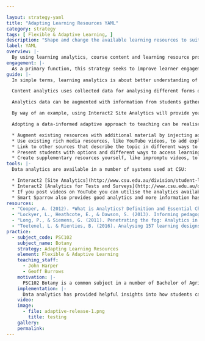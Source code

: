 ```yaml
---

layout: strategy-yaml
title: "Adapting Learning Resources YAML"
category: strategy
tags: [ Flexible & Adaptive Learning, ]
description: "Shape and change the available learning resources to suit student needs."
label: YAML
overview: |-
  By using learning analytics, course content and learning resource provision can be adjusted during a session in order to better support student learning. Learning analytics can also inform effective learning design and arrangements in subsequent subject offerings. Content expertise alone is not enough to ensure student engagement and success. Having a good idea of what areas your students are mastering or what areas they may be struggling with, and at which point in the subject, are very important for teaching online. Data analytics can help provide you with these kinds of insights to prompt appropriate feedback, inform active interventions and make responsive adaptations to learning resources.
engagement: |-
  As a primary function, this strategy seeks to improve learner engagement with subject content by seeking to measure its effectiveness and adapting the resources. Using analytics allows a student-centric understanding of the value of your digital content (e.g., What content is being used by students? How are they using the content?, etc.). This practice can also assist in developing learner-teacher engagement by providing data that can put you in touch with learners’ activities and progress. This may well lead you to make informed during-session changes that improve the effectiveness of content or learning activities for learners.
guide: |-
  In simple terms, learning analytics is about better understanding of the online learning and teaching process, and interpreting student data to improve learning experiences and success. Analytics can be presented as summaries, visualisations and analyses of student data that could improve learning in multiple ways (Cooper, 2012; Long & Siemens, 2011). Student data is the trace data or data trails of students recorded within a number of online systems used at CSU, like Interact2, CSU Replay, Adobe Connect and Smart Sparrow.

  Content analytics uses collected data for analysing different forms of learning content in order to understand or improve learning resources or activities. Data provides detailed visibility into courses (e.g. subject structure, digital content used) and can be used to discover student use and engagement patterns for content areas and core learning resources (Lockyer, Heathcote & Dawson, 2013, p. 1441). Any actionable insights then form the basis for making adjustments to learning resources and support (e.g. scaffolding) during a current session, and to inform learning resources and support provision in subsequent subject offerings. The end result is learner pathways that are more responsive to concept learning difficulties or to knowledge enhancement.

  Analytics data can be augmented with information from students gathered, for example, from a subject feedback forum, or later in the Subject Experience Survey. Quantitative data, combined with qualitative information from students as to what areas they struggled with, allow teachers to make timely adjustments during a session and plan for more effective learning design arrangements in future subject offerings.

  By way of an example, using Interact2 Site Analytics will provide you with self-service access to Content Access Statistics. This is one of five standard Site Analytics reports with a focus on learning, teaching and student engagement within a subject site. The Site Analytics reports are not static end-of-session historic reports, but instead enable a close-to-real time view of learner engagement and performance.

  Adopting a data-informed adaptive approach to teaching can be realised in a variety of ways:

  * Augment existing resources with additional material by injecting additional sources of information.
  * Use existing rich media resources, like YouTube videos, to add explain topic areas. Video and visual resources can often help explain and illustrate difficult concept in different ways.
  * Link to other sources that describe the topic in different ways to create[ Choral Explanations](https://hapgood.us/2016/05/13/choral-explanations/) so that students can find an explanation that relates to their way of thinking.
  * Present students with options and different ways to access learning materials. Some students may prefer to read, some on screen and some on paper, others may prefer to listen or watch their resources. Data analysis can help identify student preferences.
  * Create supplementary resources yourself, like impromptu videos, to provide feedback or that react and respond to student queries, questions and misunderstandings.
tools: |-
  Data analytics are available in a number of systems used at CSU:

  * Interact2 [Site Analytics](http://www.csu.edu.au/division/student-learning/interact2_help/faculty-and-csu-staff/analytics-and-performance) are available within the Control Panel menu of each subject site, select Evaluation, then the Site Analytics link.
  * Interact2 [Analytics for Tests and Surveys](http://www.csu.edu.au/division/student-learning/interact2_help/faculty-and-csu-staff/tests,-pools-and-surveys) are also a helpful tool for creating and moderating these tasks.
  * If you post videos on YouTube you can utilise the analytics available in the platform. YouTube has a resource called [Measure your success with YouTube Analytics](https://creatoracademy.youtube.com/page/course/analytics-series?hl=en) available from the Creator Academy. Another useful resource has been developed by Marc Bullard and [available from his website](http://marcbullard.com/wp-content/uploads/2011/12/YouTubeAnalytics.pdf).
  * Smart Sparrow also provides good analytics and more information has been provided by their [Adaptive Learning & Teaching team](http://www.csu.edu.au/division/student-learning/home/technologies-for-learning-and-teaching)
resources:
  - "Cooper, A. (2012). *What is Analytics? Definition and Essential Characteristics, Vol. 1, No. 5. CETIS Analytics Series*. Retrieved from [http://publications.cetis.ac.uk/2012/521](http://publications.cetis.ac.uk/2012/521)"
  - "Lockyer, L., Heathcote, E., & Dawson, S. (2013). Informing pedagogical action: Aligning learning analytics with learning design. American *Behavioral Scientist, 57*(10), 1439 –1459. doi: American Behavioral Scientist, 57(10) 1439 –1459. doi:[ http://dx.doi.org/10.18608/jla.2015.23.3](http://dx.doi.org/10.18608/jla.2015.23.3)"
  - "Long, P., & Siemens, G. (2011). Penetrating the fog: Analytics in learning and education. *Educause Review*, September/October, 2011. Retrieved from [http://er.educause.edu/~/media/files/article-downloads/erm1151.pdf](http://er.educause.edu/~/media/files/article-downloads/erm1151.pdf)"
  - "Toetenel, L. & Rienties, B. (2016). Analysing 157 learning designs using learning analytic approaches as a means to evaluate the impact of pedagogical decision making. *British Journal of Educational Technology, 47*(5), 981–992. doi: [10.1111/bjet.12423](https://doi.org/10.1111/bjet.12423)"
practice:
  - subject_code: PSC102
    subject_name: Botany
    strategy: Adapting Learning Resources
    element: Flexible & Adaptive Learning
    teaching_staff:
      - John Harper
      - Geoff Burrows
    motivation: |-
      PSC102 Botany is a common subject in a number of Bachelor of Agriculture courses and provides a range of resources that, if fully utilised, will help students succeed in the subject. Information and insights on how students actually use the learning resources provided, and what resources students found to be useful is of immense value towards the development of a more personalised learning approach in a core subject.
    implementation: |-
      Data analytics has provided helpful insights into how students can be helped to succeed in the subject. Providing more personalised learning content, resources and support, has allowed a more responsive teaching practice and appropriately targeted academic interventions that focus on unengaged students, especially in the first couple weeks of teaching session, or for known problem areas of subject.
    video:
    image:
      - file: adaptive-release-1.png
        title: testing
    gallery:
    permalink:
---
```

